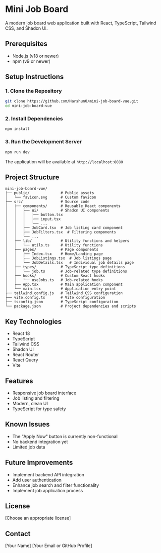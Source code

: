 # Mini Job Board

A modern job board web application built with React, TypeScript, Tailwind CSS, and Shadcn UI.

## Prerequisites

- Node.js (v18 or newer)
- npm (v9 or newer)

## Setup Instructions

### 1. Clone the Repository

```bash
git clone https://github.com/Harshun0/mini-job-board-vue.git
cd mini-job-board-vue
```

### 2. Install Dependencies

```bash
npm install
```

### 3. Run the Development Server

```bash
npm run dev
```

The application will be available at `http://localhost:8080`

## Project Structure

```
mini-job-board-vue/
├── public/              # Public assets
│   └── favicon.svg      # Custom favicon
├── src/                 # Source code
│   ├── components/      # Reusable React components
│   │   ├── ui/          # Shadcn UI components
│   │   │   ├── button.tsx
│   │   │   ├── input.tsx
│   │   │   └── ...
│   │   ├── JobCard.tsx  # Job listing card component
│   │   ├── JobFilters.tsx  # Filtering components
│   │   └── ...
│   ├── lib/             # Utility functions and helpers
│   │   └── utils.ts     # Utility functions
│   ├── pages/           # Page components
│   │   ├── Index.tsx    # Home/Landing page
│   │   ├── JobListings.tsx  # Job listings page
│   │   └── JobDetails.tsx   # Individual job details page
│   ├── types/           # TypeScript type definitions
│   │   └── job.ts       # Job-related type definitions
│   ├── hooks/           # Custom React hooks
│   │   └── useJobs.ts   # Job-related hooks
│   ├── App.tsx          # Main application component
│   └── main.tsx         # Application entry point
├── tailwind.config.js   # Tailwind CSS configuration
├── vite.config.ts       # Vite configuration
├── tsconfig.json        # TypeScript configuration
└── package.json         # Project dependencies and scripts

```

## Key Technologies

- React 18
- TypeScript
- Tailwind CSS
- Shadcn UI
- React Router
- React Query
- Vite

## Features

- Responsive job board interface
- Job listing and filtering
- Modern, clean UI
- TypeScript for type safety

## Known Issues

- The "Apply Now" button is currently non-functional
- No backend integration yet
- Limited job data

## Future Improvements

- Implement backend API integration
- Add user authentication
- Enhance job search and filter functionality
- Implement job application process

## License

[Choose an appropriate license]

## Contact

[Your Name]
[Your Email or GitHub Profile]
